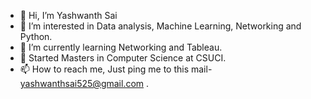 - 👋 Hi, I’m Yashwanth Sai
- 👀 I’m interested in Data analysis, Machine Learning, Networking and Python.
- 🌱 I’m currently learning Networking and Tableau.
- 💞️ Started Masters in Computer Science at CSUCI.
- 📫 How to reach me, Just ping me to this mail- yashwanthsai525@gmail.com .

<!---
yashwanth123/yashwanth123 is a ✨ special ✨ repository because its `README.md` (this file) appears on your GitHub profile.
You can click the Preview link to take a look at your changes.
--->
